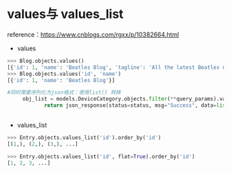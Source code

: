 

# values与 values_list

reference：https://www.cnblogs.com/rgxx/p/10382664.html

* values

```python
>>> Blog.objects.values()
[{'id': 1, 'name': 'Beatles Blog', 'tagline': 'All the latest Beatles news.'}],
>>> Blog.objects.values('id', 'name')
[{'id': 1, 'name': 'Beatles Blog'}]

#同时需要序列化为json格式：使用list() 转换
     obj_list = models.DeviceCategory.objects.filter(**query_params).values('id', 'parent_id', 'device_name')
            return json_response(status=status, msg="Success", data=list(obj_list))
    
```

* values_list

```python
>>> Entry.objects.values_list('id').order_by('id')
[(1,), (2,), (3,), ...]

>>> Entry.objects.values_list('id', flat=True).order_by('id')
[1, 2, 3, ...]


```





